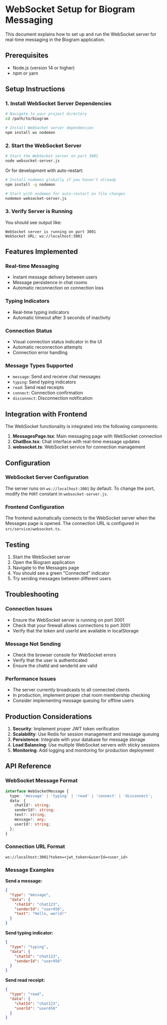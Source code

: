# WebSocket Setup for Biogram Messaging

This document explains how to set up and run the WebSocket server for real-time messaging in the Biogram application.

## Prerequisites

- Node.js (version 14 or higher)
- npm or yarn

## Setup Instructions

### 1. Install WebSocket Server Dependencies

```bash
# Navigate to your project directory
cd /path/to/biogram

# Install WebSocket server dependencies
npm install ws nodemon
```

### 2. Start the WebSocket Server

```bash
# Start the WebSocket server on port 3001
node websocket-server.js
```

Or for development with auto-restart:

```bash
# Install nodemon globally if you haven't already
npm install -g nodemon

# Start with nodemon for auto-restart on file changes
nodemon websocket-server.js
```

### 3. Verify Server is Running

You should see output like:
```
WebSocket server is running on port 3001
WebSocket URL: ws://localhost:3001
```

## Features Implemented

### Real-time Messaging
- Instant message delivery between users
- Message persistence in chat rooms
- Automatic reconnection on connection loss

### Typing Indicators
- Real-time typing indicators
- Automatic timeout after 3 seconds of inactivity

### Connection Status
- Visual connection status indicator in the UI
- Automatic reconnection attempts
- Connection error handling

### Message Types Supported
- `message`: Send and receive chat messages
- `typing`: Send typing indicators
- `read`: Send read receipts
- `connect`: Connection confirmation
- `disconnect`: Disconnection notification

## Integration with Frontend

The WebSocket functionality is integrated into the following components:

1. **MessagesPage.tsx**: Main messaging page with WebSocket connection
2. **ChatBox.tsx**: Chat interface with real-time message updates
3. **websocket.ts**: WebSocket service for connection management

## Configuration

### WebSocket Server Configuration

The server runs on `ws://localhost:3001` by default. To change the port, modify the `PORT` constant in `websocket-server.js`.

### Frontend Configuration

The frontend automatically connects to the WebSocket server when the Messages page is opened. The connection URL is configured in `src/service/websocket.ts`.

## Testing

1. Start the WebSocket server
2. Open the Biogram application
3. Navigate to the Messages page
4. You should see a green "Connected" indicator
5. Try sending messages between different users

## Troubleshooting

### Connection Issues
- Ensure the WebSocket server is running on port 3001
- Check that your firewall allows connections to port 3001
- Verify that the token and userId are available in localStorage

### Message Not Sending
- Check the browser console for WebSocket errors
- Verify that the user is authenticated
- Ensure the chatId and senderId are valid

### Performance Issues
- The server currently broadcasts to all connected clients
- In production, implement proper chat room membership checking
- Consider implementing message queuing for offline users

## Production Considerations

1. **Security**: Implement proper JWT token verification
2. **Scalability**: Use Redis for session management and message queuing
3. **Persistence**: Integrate with your database for message storage
4. **Load Balancing**: Use multiple WebSocket servers with sticky sessions
5. **Monitoring**: Add logging and monitoring for production deployment

## API Reference

### WebSocket Message Format

```typescript
interface WebSocketMessage {
  type: 'message' | 'typing' | 'read' | 'connect' | 'disconnect';
  data: {
    chatId?: string;
    senderId?: string;
    text?: string;
    message?: any;
    userId?: string;
  };
}
```

### Connection URL Format

```
ws://localhost:3001?token=<jwt_token>&userId=<user_id>
```

### Message Examples

**Send a message:**
```json
{
  "type": "message",
  "data": {
    "chatId": "chat123",
    "senderId": "user456",
    "text": "Hello, world!"
  }
}
```

**Send typing indicator:**
```json
{
  "type": "typing",
  "data": {
    "chatId": "chat123",
    "senderId": "user456"
  }
}
```

**Send read receipt:**
```json
{
  "type": "read",
  "data": {
    "chatId": "chat123",
    "userId": "user456"
  }
}
``` 